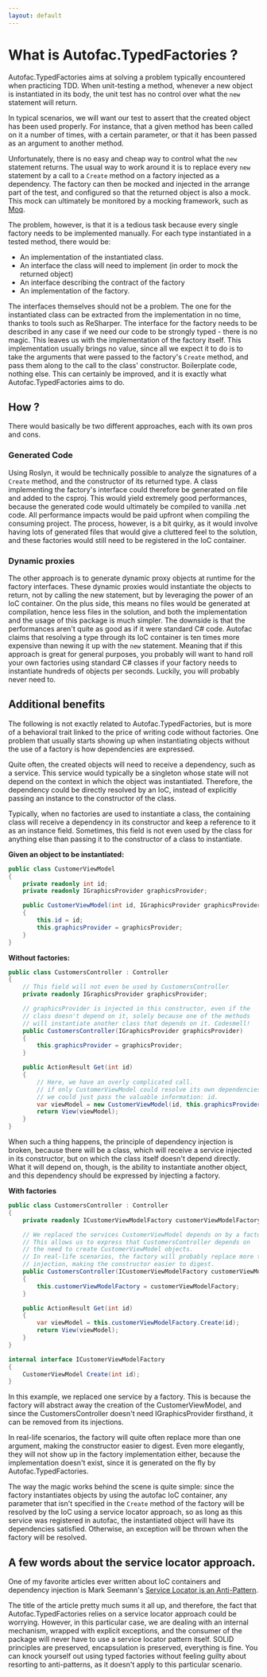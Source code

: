```yaml
---
layout: default
---
```

# What is Autofac.TypedFactories ?

Autofac.TypedFactories aims at solving a problem typically encountered when practicing TDD.
When unit-testing a method, whenever a new object is instantiated in its body, the unit test has no control over what the ``new`` statement will return.

In typical scenarios, we will want our test to assert that the created object has been used properly. For instance, that a given method has been called on it a number of times, with a certain parameter, or that it has been passed as an argument to another method.

Unfortunately, there is no easy and cheap way to control what the ``new`` statement returns. The usual way to work around it is to replace every ``new`` statement by a call to a ``Create`` method on a factory injected as a dependency. The factory can then be mocked and injected in the arrange part of the test, and configured so that the returned object is also a mock. This mock can ultimately be monitored by a mocking framework, such as [Moq](http://www.moqthis.com/).

The problem, however, is that it is a tedious task because every single factory needs to be implemented manually. For each type instantiated in a tested method, there would be:

- An implementation of the instantiated class.
- An interface the class will need to implement (in order to mock the returned object)
- An interface describing the contract of the factory
- An implementation of the factory.

The interfaces themselves should not be a problem. The one for the instantiated class can be extracted from the implementation in no time, thanks to tools such as ReSharper. The interface for the factory needs to be described in any case if we need our code to be strongly typed - there is no magic. This leaves us with the implementation of the factory itself. This implementation usually brings no value, since all we expect it to do is to take the arguments that were passed to the factory's ``Create`` method, and pass them along to the call to the class' constructor. Boilerplate code, nothing else. This can certainly be improved, and it is exactly what Autofac.TypedFactories aims to do.

## How ?
There would basically be two different approaches, each with its own pros and cons.

### Generated Code
Using Roslyn, it would be technically possible to analyze the signatures of a ``Create`` method, and the constructor of its returned type. A class implementing the factory's interface could therefore be generated on file and added to the csproj. This would yield extremely good performances, because the generated code would ultimately be compiled to vanilla .net code. All performance impacts would be paid upfront when compiling the consuming project. The process, however, is a bit quirky, as it would involve having lots of generated files that would give a cluttered feel to the solution, and these factories would still need to be registered in the IoC container.

### Dynamic proxies
The other approach is to generate dynamic proxy objects at runtime for the factory interfaces. These dynamic proxies would instantiate the objects to return, not by calling the new statement, but by leveraging the power of an IoC container.
On the plus side, this means no files would be generated at compilation, hence less files in the solution, and both the implementation and the usage of this package is much simpler.
The downside is that the performances aren't quite as good as if it were standard C# code. Autofac claims that resolving a type through its IoC container is ten times more expensive than newing it up with the ``new`` statement. Meaning that if this approach is great for general purposes, you probably will want to hand roll your own factories using standard C# classes if your factory needs to instantiate hundreds of objects per seconds. Luckily, you will probably never need to.

## Additional benefits
The following is not exactly related to Autofac.TypedFactories, but is more of a behavioral trait linked to the price of writing code without factories. One problem that usually starts showing up when instantiating objects without the use of a factory is how dependencies are expressed.

Quite often, the created objects will need to receive a dependency, such as a service. This service would typically be a singleton whose state will not depend on the context in which the object was instantiated. Therefore, the dependency could be directly resolved by an IoC, instead of explicitly passing an instance to the constructor of the class.

Typically, when no factories are used to instantiate a class, the containing class will receive a dependency in its constructor and keep a reference to it as an instance field. Sometimes, this field is not even used by the class for anything else than passing it to the constructor of a class to instantiate.

**Given an object to be instantiated:**

```csharp
public class CustomerViewModel
{
    private readonly int id;
    private readonly IGraphicsProvider graphicsProvider;

    public CustomerViewModel(int id, IGraphicsProvider graphicsProvider)
    {
        this.id = id;
        this.graphicsProvider = graphicsProvider;
    }
}
```
**Without factories:**

```csharp
public class CustomersController : Controller
{
    // This field will not even be used by CustomersController
    private readonly IGraphicsProvider graphicsProvider;

    // graphicsProvider is injected in this constructor, even if the
    // class doesn't depend on it, solely because one of the methods
    // will instantiate another class that depends on it. Codesmell!
    public CustomersController(IGraphicsProvider graphicsProvider)
    {
        this.graphicsProvider = graphicsProvider;
    }

    public ActionResult Get(int id)
    {
        // Here, we have an overly complicated call.
        // if only CustomerViewModel could resolve its own dependencies,
        // we could just pass the valuable information: id.
        var viewModel = new CustomerViewModel(id, this.graphicsProvider);
        return View(viewModel);
    }
}
```

When such a thing happens, the principle of dependency injection is broken, because there will be a class, which will receive a service injected in its constructor, but on which the class itself doesn't depend directly. What it will depend on, though, is the ability to instantiate another object, and this dependency should be expressed by injecting a factory.

**With factories**

```csharp
public class CustomersController : Controller
{
    private readonly ICustomerViewModelFactory customerViewModelFactory;

    // We replaced the services CustomerViewModel depends on by a factory.
    // This allows us to express that CustomersController depends on
    // the need to create CustomerViewModel objects.
    // In real-life scenarios, the factory will probably replace more than one
    // injection, making the constructor easier to digest.
    public CustomersController(ICustomerViewModelFactory customerViewModelFactory)
    {
        this.customerViewModelFactory = customerViewModelFactory;
    }

    public ActionResult Get(int id)
    {
        var viewModel = this.customerViewModelFactory.Create(id);
        return View(viewModel);
    }
}

internal interface ICustomerViewModelFactory
{
    CustomerViewModel Create(int id);
}
```
In this example, we replaced one service by a factory. This is because the factory will abstract away the creation of the CustomerViewModel, and since the CustomersController doesn't need IGraphicsProvider firsthand, it can be removed from its injections.

In real-life scenarios, the factory will quite often replace more than one argument, making the constructor easier to digest. Even more elegantly, they will not show up in the factory implementation either, because the implementation doesn't exist, since it is generated on the fly by Autofac.TypedFactories.

The way the magic works behind the scene is quite simple: since the factory instantiates objects by using the autofac IoC container, any parameter that isn't specified in the ``Create`` method of the factory will be resolved by the IoC using a service locator approach, so as long as this service was registered in autofac, the instantiated object will have its dependencies satisfied. Otherwise, an exception will be thrown when the factory will be resolved.

## A few words about the service locator approach.
One of my favorite articles ever written about IoC containers and dependency injection is Mark Seemann's [Service Locator is an Anti-Pattern](http://blog.ploeh.dk/2010/02/03/ServiceLocatorisanAnti-Pattern/).

The title of the article pretty much sums it all up, and therefore, the fact that Autofac.TypedFactories relies on a service locator approach could be worrying. However, in this particular case, we are dealing with an internal mechanism, wrapped with explicit exceptions, and the consumer of the package will never have to use a service locator pattern itself. SOLID principles are preserved, encapsulation is preserved, everything is fine. You can knock yourself out using typed factories without feeling guilty about resorting to anti-patterns, as it doesn't apply to this particular scenario.
